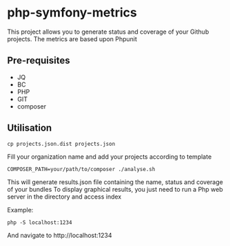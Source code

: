 # php-symfony-metrics

This project allows you to generate status and coverage of your Github projects.
The metrics are based upon Phpunit

## Pre-requisites

- JQ
- BC
- PHP
- GIT
- composer

## Utilisation
```
cp projects.json.dist projects.json
```

Fill your organization name and add your projects according to template

```
COMPOSER_PATH=your/path/to/composer ./analyse.sh
```

This will generate results.json file containing the name, status and coverage of your bundles
To display graphical results, you just need to run a Php web server in the directory and access index

Example:

```
php -S localhost:1234
```
And navigate to http://localhost:1234